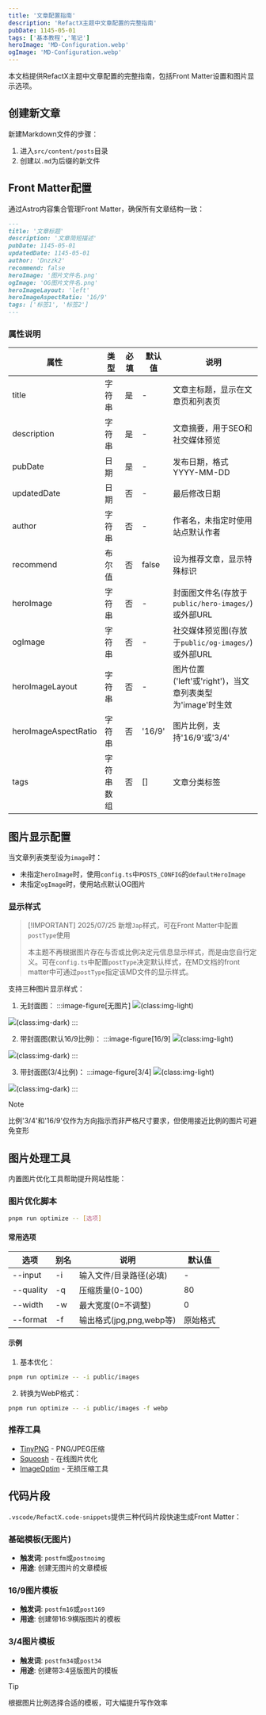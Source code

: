 ```yaml
---
title: '文章配置指南'
description: 'RefactX主题中文章配置的完整指南'
pubDate: 1145-05-01
tags: ['基本教程','笔记']
heroImage: 'MD-Configuration.webp'
ogImage: 'MD-Configuration.webp'
---
```


本文档提供RefactX主题中文章配置的完整指南，包括Front Matter设置和图片显示选项。

## 创建新文章

新建Markdown文件的步骤：

1. 进入`src/content/posts`目录
2. 创建以`.md`为后缀的新文件

## Front Matter配置

通过Astro内容集合管理Front Matter，确保所有文章结构一致：

```md
---
title: '文章标题'
description: '文章简短描述'
pubDate: 1145-05-01
updatedDate: 1145-05-01
author: 'Dnzzk2'
recommend: false
heroImage: '图片文件名.png'
ogImage: 'OG图片文件名.png'
heroImageLayout: 'left'
heroImageAspectRatio: '16/9'
tags: ['标签1', '标签2']
---
```

### 属性说明

| 属性 | 类型 | 必填 | 默认值 | 说明 |
|------|------|------|--------|------|
| title | 字符串 | 是 | - | 文章主标题，显示在文章页和列表页 |
| description | 字符串 | 是 | - | 文章摘要，用于SEO和社交媒体预览 |
| pubDate | 日期 | 是 | - | 发布日期，格式YYYY-MM-DD |
| updatedDate | 日期 | 否 | - | 最后修改日期 |
| author | 字符串 | 否 | - | 作者名，未指定时使用站点默认作者 |
| recommend | 布尔值 | 否 | false | 设为推荐文章，显示特殊标识 |
| heroImage | 字符串 | 否 | - | 封面图文件名(存放于`public/hero-images/`)或外部URL |
| ogImage | 字符串 | 否 | - | 社交媒体预览图(存放于`public/og-images/`)或外部URL |
| heroImageLayout | 字符串 | 否 | - | 图片位置('left'或'right')，当文章列表类型为'image'时生效 |
| heroImageAspectRatio | 字符串 | 否 | '16/9' | 图片比例，支持'16/9'或'3/4' |
| tags | 字符串数组 | 否 | [] | 文章分类标签 |

## 图片显示配置

当文章列表类型设为`image`时：

- 未指定`heroImage`时，使用`config.ts`中`POSTS_CONFIG`的`defaultHeroImage`
- 未指定`ogImage`时，使用站点默认OG图片

### 显示样式

> [!IMPORTANT] 2025/07/25
> 新增`Jap`样式，可在Front Matter中配置`postType`使用
>
> 本主题不再根据图片存在与否或比例决定元信息显示样式，而是由您自行定义。可在`config.ts`中配置`postType`决定默认样式，在MD文档的front matter中可通过`postType`指定该MD文件的显示样式。

支持三种图片显示样式：

1. 无封面图：
:::image-figure[无图片]
![](~/assets/images/md-configuration/noImage-dark.webp)(class:img-light)

![](~/assets/images/md-configuration/noImage-light.webp)(class:img-dark)
:::

2. 带封面图(默认16/9比例)：
:::image-figure[16/9]
![](~/assets/images/md-configuration/image-16-9-dark.webp)(class:img-light)

![](~/assets/images/md-configuration/image-16-9-light.webp)(class:img-dark)
:::

3. 带封面图(3/4比例)：
:::image-figure[3/4]
![](~/assets/images/md-configuration/image-3-4-dark.webp)(class:img-light)

![](~/assets/images/md-configuration/image-3-4-light.webp)(class:img-dark)
:::

> [!note]
> 比例'3/4'和'16/9'仅作为方向指示而非严格尺寸要求，但使用接近比例的图片可避免变形

## 图片处理工具

内置图片优化工具帮助提升网站性能：

### 图片优化脚本

```bash
pnpm run optimize -- [选项]
```

#### 常用选项

| 选项 | 别名 | 说明 | 默认值 |
|------|------|------|--------|
| --input | -i | 输入文件/目录路径(必填) | - |
| --quality | -q | 压缩质量(0-100) | 80 |
| --width | -w | 最大宽度(0=不调整) | 0 |
| --format | -f | 输出格式(jpg,png,webp等) | 原始格式 |

#### 示例

1. 基本优化：
```bash
pnpm run optimize -- -i public/images
```

2. 转换为WebP格式：
```bash
pnpm run optimize -- -i public/images -f webp
```

### 推荐工具

- [TinyPNG](https://free.tinypng.site/) - PNG/JPEG压缩
- [Squoosh](https://squoosh.app/) - 在线图片优化
- [ImageOptim](https://imageoptim.com/) - 无损压缩工具

## 代码片段

`.vscode/RefactX.code-snippets`提供三种代码片段快速生成Front Matter：

### 基础模板(无图片)

- **触发词**: `postfm`或`postnoimg`
- **用途**: 创建无图片的文章模板

### 16/9图片模板

- **触发词**: `postfm16`或`post169`
- **用途**: 创建带16:9横版图片的模板

### 3/4图片模板

- **触发词**: `postfm34`或`post34`
- **用途**: 创建带3:4竖版图片的模板

> [!tip]
> 根据图片比例选择合适的模板，可大幅提升写作效率
